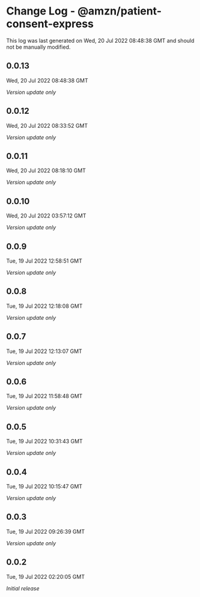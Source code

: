 # Change Log - @amzn/patient-consent-express

This log was last generated on Wed, 20 Jul 2022 08:48:38 GMT and should not be manually modified.

## 0.0.13
Wed, 20 Jul 2022 08:48:38 GMT

_Version update only_

## 0.0.12
Wed, 20 Jul 2022 08:33:52 GMT

_Version update only_

## 0.0.11
Wed, 20 Jul 2022 08:18:10 GMT

_Version update only_

## 0.0.10
Wed, 20 Jul 2022 03:57:12 GMT

_Version update only_

## 0.0.9
Tue, 19 Jul 2022 12:58:51 GMT

_Version update only_

## 0.0.8
Tue, 19 Jul 2022 12:18:08 GMT

_Version update only_

## 0.0.7
Tue, 19 Jul 2022 12:13:07 GMT

_Version update only_

## 0.0.6
Tue, 19 Jul 2022 11:58:48 GMT

_Version update only_

## 0.0.5
Tue, 19 Jul 2022 10:31:43 GMT

_Version update only_

## 0.0.4
Tue, 19 Jul 2022 10:15:47 GMT

_Version update only_

## 0.0.3
Tue, 19 Jul 2022 09:26:39 GMT

_Version update only_

## 0.0.2
Tue, 19 Jul 2022 02:20:05 GMT

_Initial release_

